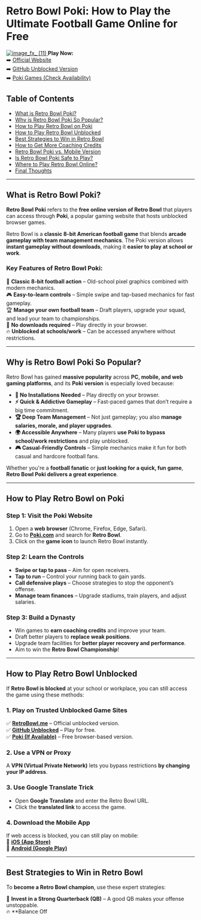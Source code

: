 # **Retro Bowl Poki: How to Play the Ultimate Football Game Online for Free**
[![image_fx_ (11)](https://github.com/user-attachments/assets/2031375b-a47d-47ba-8ba3-02a7b25bda02)
](https://retrobowl.me)
**Play Now:**  
➡️ [Official Website](https://retrobowl.me)  
➡️ [GitHub Unblocked Version](https://retro-bowl-25-unblocked.github.io)  
➡️ [Poki Games (Check Availability)](https://poki.com)  

## **Table of Contents**
- [What is Retro Bowl Poki?](#what-is-retro-bowl-poki)
- [Why is Retro Bowl Poki So Popular?](#why-is-retro-bowl-poki-so-popular)
- [How to Play Retro Bowl on Poki](#how-to-play-retro-bowl-on-poki)
- [How to Play Retro Bowl Unblocked](#how-to-play-retro-bowl-unblocked)
- [Best Strategies to Win in Retro Bowl](#best-strategies-to-win-in-retro-bowl)
- [How to Get More Coaching Credits](#how-to-get-more-coaching-credits)
- [Retro Bowl Poki vs. Mobile Version](#retro-bowl-poki-vs-mobile-version)
- [Is Retro Bowl Poki Safe to Play?](#is-retro-bowl-poki-safe-to-play)
- [Where to Play Retro Bowl Online?](#where-to-play-retro-bowl-online)
- [Final Thoughts](#final-thoughts)

---

## **What is Retro Bowl Poki?**
**Retro Bowl Poki** refers to the **free online version of Retro Bowl** that players can access through **Poki**, a popular gaming website that hosts unblocked browser games. 

Retro Bowl is a **classic 8-bit American football game** that blends **arcade gameplay with team management mechanics**. The Poki version allows **instant gameplay without downloads**, making it **easier to play at school or work**.

### **Key Features of Retro Bowl Poki:**
🏈 **Classic 8-bit football action** – Old-school pixel graphics combined with modern mechanics.  
🎮 **Easy-to-learn controls** – Simple swipe and tap-based mechanics for fast gameplay.  
🏆 **Manage your own football team** – Draft players, upgrade your squad, and lead your team to championships.  
📶 **No downloads required** – Play directly in your browser.  
🔥 **Unblocked at schools/work** – Can be accessed anywhere without restrictions.  

---

## **Why is Retro Bowl Poki So Popular?**
Retro Bowl has gained **massive popularity** across **PC, mobile, and web gaming platforms**, and its **Poki version** is especially loved because:

- **📶 No Installations Needed** – Play directly on your browser.  
- **⚡ Quick & Addictive Gameplay** – Fast-paced games that don’t require a big time commitment.  
- **🏆 Deep Team Management** – Not just gameplay; you also **manage salaries, morale, and player upgrades**.  
- **🌍 Accessible Anywhere** – Many players **use Poki to bypass school/work restrictions** and play unblocked.  
- **🎮 Casual-Friendly Controls** – Simple mechanics make it fun for both casual and hardcore football fans.  

Whether you're a **football fanatic** or **just looking for a quick, fun game**, **Retro Bowl Poki delivers a great experience**.

---

## **How to Play Retro Bowl on Poki**
### **Step 1: Visit the Poki Website**
1. Open a **web browser** (Chrome, Firefox, Edge, Safari).  
2. Go to **[Poki.com](https://poki.com)** and search for **Retro Bowl**.  
3. Click on the **game icon** to launch Retro Bowl instantly.  

### **Step 2: Learn the Controls**
- **Swipe or tap to pass** – Aim for open receivers.  
- **Tap to run** – Control your running back to gain yards.  
- **Call defensive plays** – Choose strategies to stop the opponent’s offense.  
- **Manage team finances** – Upgrade stadiums, train players, and adjust salaries.  

### **Step 3: Build a Dynasty**
- Win games to **earn coaching credits** and improve your team.  
- Draft better players to **replace weak positions**.  
- Upgrade team facilities for **better player recovery and performance**.  
- Aim to win the **Retro Bowl Championship**!  

---

## **How to Play Retro Bowl Unblocked**
If **Retro Bowl is blocked** at your school or workplace, you can still access the game using these methods:

### **1. Play on Trusted Unblocked Game Sites**
✅ **[RetroBowl.me](https://retrobowl.me)** – Official unblocked version.  
✅ **[GitHub Unblocked](https://retro-bowl-25-unblocked.github.io)** – Play for free.  
✅ **[Poki (If Available)](https://poki.com)** – Free browser-based version.  

### **2. Use a VPN or Proxy**
A **VPN (Virtual Private Network)** lets you bypass restrictions **by changing your IP address**.

### **3. Use Google Translate Trick**
- Open **Google Translate** and enter the Retro Bowl URL.  
- Click the **translated link** to access the game.  

### **4. Download the Mobile App**
If web access is blocked, you can still play on mobile:  
📱 **[iOS (App Store)](https://apps.apple.com/us/app/retro-bowl/id1478902583)**  
📱 **[Android (Google Play)](https://play.google.com/store/apps/details?id=com.newstargames.retrobowl&hl=en&pli=1)**  

---

## **Best Strategies to Win in Retro Bowl**
To **become a Retro Bowl champion**, use these expert strategies:

🏈 **Invest in a Strong Quarterback (QB)** – A good QB makes your offense unstoppable.  
🔥 **Balance Off
